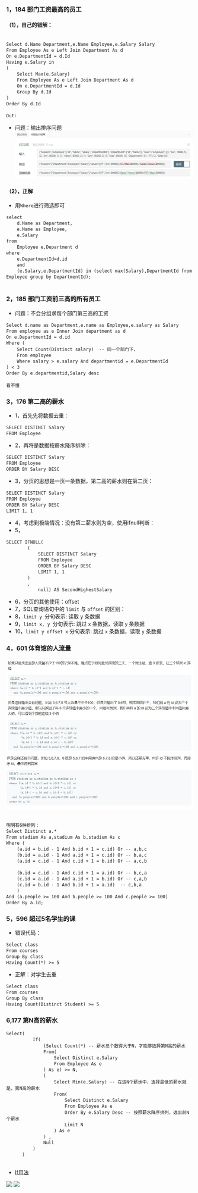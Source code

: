 ### 1，184 部门工资最高的员工

#### （1），自己的错解：
```

Select d.Name Department,e.Name Employee,e.Salary Salary
From Employee As e Left Join Department As d
On e.DepartmentId = d.Id
Having e.Salary in 
(
    Select Max(e.Salary)
    From Employee As e Left Join Department As d
    On e.DepartmentId = d.Id
    Group By d.Id
)
Order By d.Id

Out:

```
* 问题：输出排序问题
![](https://github.com/BinGYiZhanG/Java/blob/master/Java%E7%9B%B8%E5%85%B3/MySQL/Images/mysql4.jpg)


#### （2），正解
* 用```Where```进行筛选即可

```
select 
    d.Name as Department,
    e.Name as Employee,
    e.Salary 
from 
    Employee e,Department d 
where
    e.DepartmentId=d.id 
    and
    (e.Salary,e.DepartmentId) in (select max(Salary),DepartmentId from Employee group by DepartmentId);


```

### 2，185 部门工资前三高的所有员工
* 问题：不会分组求每个部门第三高的工资
```
Select d.name as Department,e.name as Employee,e.salary as Salary 
From employee as e Inner Join department as d 
On e.DepartmentId = d.id 
Where (
	Select Count(Distinct salary)  -- 同一个部门下，
	From employee 
	Where salary > e.salary And departmentid = e.DepartmentId 
) < 3 
Order By e.departmentid,Salary desc

看不懂
```

### 3，176 第二高的薪水
* 1，首先先将数据去重：
```
SELECT DISTINCT Salary 
FROM Employee
```
* 2，再将是数据按薪水降序排除：
```
SELECT DISTINCT Salary 
FROM Employee 
ORDER BY Salary DESC
```
* 3，分页的思想是一页一条数据，第二高的薪水则在第二页：
```
SELECT DISTINCT Salary 
FROM Employee 
ORDER BY Salary DESC 
LIMIT 1, 1
```
* 4，考虑到极端情况：没有第二薪水则为空，使用ifnull判断：
* 5，
```
SELECT IFNULL( 
        (
            SELECT DISTINCT Salary 
            FROM Employee 
            ORDER BY Salary DESC 
            LIMIT 1, 1
        )
        ,
            null) AS SecondHighestSalary
```
* 6，分页的其他使用：offset
* 7，SQL查询语句中的 ```limit``` 与 ```offset``` 的区别：
* 8，```limit y ```分句表示: 读取 y 条数据
* 9，```limit x, y ```分句表示: 跳过 ```x``` 条数据，读取 ```y``` 条数据
* 10，```limit y offset x``` 分句表示: 跳过 ```x``` 条数据，读取 ```y``` 条数据


### 4，601 体育馆的人流量
![](https://github.com/BinGYiZhanG/Java/blob/master/Java%E7%9B%B8%E5%85%B3/MySQL/Images/mysql1911281018.jpg)
![](https://github.com/BinGYiZhanG/Java/blob/master/Java%E7%9B%B8%E5%85%B3/MySQL/Images/mysql1911281019.jpg)


```

明明有6种排列：
Select Distinct a.*
From stadium As a,stadium As b,stadium As c
Where (
    (a.id = b.id - 1 And b.id + 1 = c.id) Or -- a,b,c
    (b.id = a.id - 1 And a.id + 1 = c.id) Or -- b,a,c 
    (a.id = c.id - 1 And c.id + 1 = b.id) Or -- a,c,b
    
    (b.id = c.id - 1 And c.id + 1 = a.id) Or -- b,c,a
    (c.id = a.id - 1 And a.id + 1 = b.id) Or -- c,a,b 
    (c.id = b.id - 1 And b.id + 1 = a.id)  -- c,b,a
    )   
And (a.people >= 100 And b.people >= 100 And c.people >= 100)
Order By a.id;

```

### 5，596 超过5名学生的课
* 错误代码：
```
Select class
From courses
Group By class
Having Count(*) >= 5

```

* 正解：对学生去重
```
Select class
From courses
Group By class
Having Count(Distinct Student) >= 5
```

### 6,177 第N高的薪水
```
Select(
          If(
              (Select Count(*) -- 薪水总个数得大于N，才能够选择第N高的薪水
              From(
                  Select Distinct e.Salary
                  From Employee As e
              ) As e) >= N,
              (
                  Select Min(e.Salary) -- 在这N个薪水中，选择最低的薪水就是，第N高的薪水
                  From(
                      Select Distinct e.Salary
                      From Employee As e
                      Order By e.Salary Desc -- 按照薪水降序排列，选出前N个薪水
                      Limit N
                  ) As e
              ) ,
              Null
          )
      )


````

* [If用法](https://www.cnblogs.com/baizhanshi/p/9284782.html)

![](https://github.com/BinGYiZhanG/Java/blob/master/Java%E7%9B%B8%E5%85%B3/MySQL/Images/mysql1911281022.jpg)
![](https://github.com/BinGYiZhanG/Java/blob/master/Java%E7%9B%B8%E5%85%B3/MySQL/Images/mysql1911281023.jpg)




